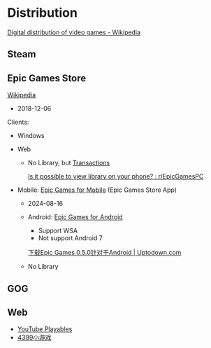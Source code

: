 # Distribution
[Digital distribution of video games - Wikipedia](https://en.wikipedia.org/wiki/Digital_distribution_of_video_games)

## Steam

## Epic Games Store
[Wikipedia](https://en.wikipedia.org/wiki/Epic_Games_Store)

- 2018-12-06

Clients:
- Windows

- Web
  - No Library, but [Transactions](https://www.epicgames.com/account/transactions?lang=en-US)

    [Is it possible to view library on your phone? : r/EpicGamesPC](https://www.reddit.com/r/EpicGamesPC/comments/1d05n28/is_it_possible_to_view_library_on_your_phone/)

- Mobile: [Epic Games for Mobile](https://store.epicgames.com/en-US/mobile) (Epic Games Store App)
  - 2024-08-16
  - Android: [Epic Games for Android](https://store.epicgames.com/en-US/mobile/android)
    - Support WSA
    - Not support Android 7

    [下载Epic Games 0.5.0针对于Android | Uptodown.com](https://fortnite-installer.cn.uptodown.com/android/download)

  - No Library

## GOG

## Web
- [YouTube Playables](https://www.youtube.com/playables)
- [4399小游戏](https://www.4399.com/)
